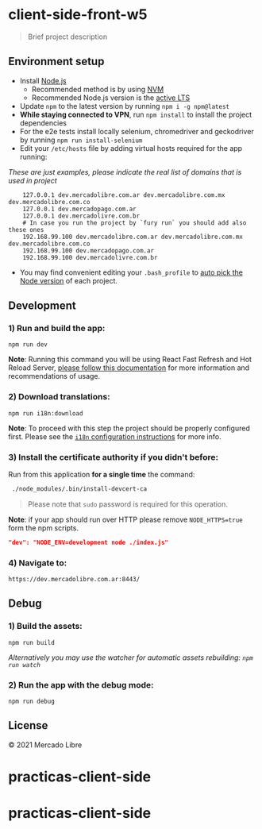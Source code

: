 # client-side-front-w5

> Brief project description

## Environment setup

 - Install [Node.js](https://nodejs.org/)
   - Recommended method is by using [NVM](https://github.com/creationix/nvm)
   - Recommended Node.js version is the [active LTS](https://github.com/nodejs/LTS#lts-schedule1)
 - Update `npm` to the latest version by running `npm i -g npm@latest`
 - **While staying connected to VPN**, run `npm install` to install the project dependencies
 - For the e2e tests install locally selenium, chromedriver and geckodriver by running `npm run install-selenium`
 - Edit your `/etc/hosts` file by adding virtual hosts required for the app running:

*These are just examples, please indicate the real list of domains that is used in project*

```
    127.0.0.1 dev.mercadolibre.com.ar dev.mercadolibre.com.mx dev.mercadolibre.com.co
    127.0.0.1 dev.mercadopago.com.ar
    127.0.0.1 dev.mercadolivre.com.br
    # In case you run the project by `fury run` you should add also these ones
    192.168.99.100 dev.mercadolibre.com.ar dev.mercadolibre.com.mx dev.mercadolibre.com.co
    192.168.99.100 dev.mercadopago.com.ar
    192.168.99.100 dev.mercadolivre.com.br
```

- You may find convenient editing your `.bash_profile` to [auto pick the Node version](https://github.com/mercadolibre/frontend/wiki/Auto-Picking-Node-version) of each project.


## Development

### 1) Run and build the app:

```
npm run dev
```
**Note**: Running this command you will be using React Fast Refresh and Hot Reload Server, [please follow this documentation](https://nordic.adminml.com/docs/fast-refresh) for more information and recommendations of usage.

### 2) Download translations:

```
npm run i18n:download
```

**Note**: To proceed with this step the project should be properly configured first. Please see the
 [`i18n` configuration instructions](https://github.com/mercadolibre/frontend-i18n/#configuration) for more info.

### 3) Install the certificate authority if you didn't before:

Run from this application **for a single time** the command:

```bash
 ./node_modules/.bin/install-devcert-ca
```

> Please note that `sudo` password is required for this operation.

**Note**: if your app should run over HTTP please remove `NODE_HTTPS=true` form the npm scripts.
```json
"dev": "NODE_ENV=development node ./index.js"
```

### 4) Navigate to:
```
https://dev.mercadolibre.com.ar:8443/
```

## Debug

### 1) Build the assets:

```
npm run build
```

*Alternatively you may use the watcher for automatic assets rebuilding: `npm run watch`*

### 2) Run the app with the debug mode:

```
npm run debug
```

## License

© 2021 Mercado Libre
# practicas-client-side
# practicas-client-side
